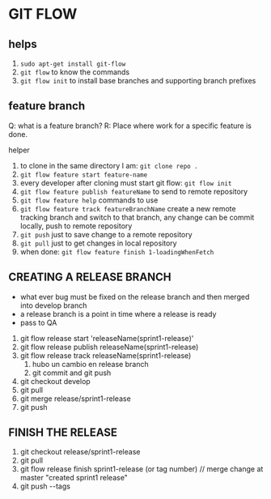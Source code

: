 # GIT FLOW
## helps
1. `sudo apt-get install git-flow`
2. `git flow` to know the commands
3. `git flow init` to install base branches and supporting branch prefixes

## feature branch
Q: what is a feature branch?
R: Place where work for a specific feature is done.

helper
1. to clone in the same directory I am: `git clone repo .`
2. `git flow feature start feature-name`
3. every developer after cloning must start git flow: `git flow init`
4. `git flow feature publish featureName` to send to remote repository
5. `git flow feature help` commands to use
6. `git flow feature track featureBranchName` create a new remote tracking branch and switch to that branch, any change can be commit locally, push to remote repository
7. `git push` just to save change to a remote repository
8. `git pull` just to get changes in local repository
9. when done: `git flow feature finish 1-loadingWhenFetch`

## CREATING A RELEASE BRANCH
* what ever bug must be fixed on the release branch and then merged into develop branch
* a release branch is a point in time where a release is ready
* pass to QA

1. git flow release start 'releaseName(sprint1-release)'
2. git flow release publish releaseName(sprint1-release)
3. git flow release track releaseName(sprint1-release)
   1. hubo un cambio en release branch
   2. git commit and git push
4. git checkout develop
5. git pull
6. git merge release/sprint1-release
7. git push

## FINISH THE RELEASE
1. git checkout release/sprint1-release
2. git pull
3. git flow release finish sprint1-release (or tag number) // merge change at master "created sprint1 release"
4. git push --tags
